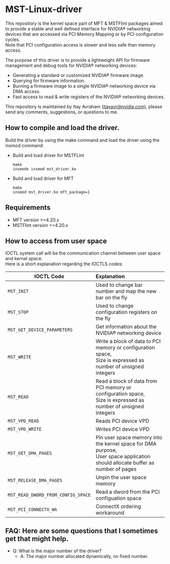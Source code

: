 # MST-Linux-driver
This repository is the kernel space part of MFT & MSTFlint packages aimed to provide a stable and well defined interface for NVIDIA® networking devices that are accessed via PCI Memory Mapping or by PCI configuration cycles.<br/>
Note that PCI configuration access is slower and less safe than memory access.<br/>

The purpose of this driver is to provide a lightweight API for firmware management and debug tools for NVIDIA® networking devices:
- Generating a standard or customized NVIDIA® firmware image.
- Querying for firmware information.
- Burning a firmware image to a single NVIDIA® networking device via DMA access.
- Fast access to read & write registers of the NVIDIA® networking devices.

This repository is maintained by Itay Avraham (itayavr@nvidia.com), please send any comments, suggestions, or questions to me.

## How to compile and load the driver.
Build the driver by using the make command and load the driver using the insmod command:<br/>
- Build and load driver for MSTFLint

  ```
  make
  insmode insmod mst_driver.ko
  ```

- Build and load driver for MFT

  ```
  make
  insmod mst_driver.ko mft_package=1
  ```
 
## Requirements

- MFT version >=4.20.x
- MSTFlint version >=4.20.x

## How to access from user space<br/>
IOCTL system call will be the communication channel between user space and kernel space.<br/>
Here is a short explanation regarding the IOCTLS codes:<br/>


| IOCTL Code                         | Explanation                                            |
| ---------------------------------- | :-----------------------------------------------------|
| `MST_INIT`                         | Used to change bar number and map the new bar on the fly |
| `MST_STOP`                         | Used to change configuration registers on the fly        |
| `MST_GET_DEVICE_PARAMETERS`        | Get information about the NVIDIA® networking device      |
| `MST_WRITE`                        | Write a block of data to PCI memory or configuration space,<br/> Size is expressed as number of unsigned integers  |
| `MST_READ`                         | Read a block of data from PCI memory or configuration space,<br/> Size is expressed as number of unsigned integers |
| `MST_VPD_READ`                     | Reads PCI device VPD                                     |
| `MST_VPD_WRITE`                    | Writes PCI device VPD                                    |
| `MST_GET_DMA_PAGES`                | Pin user space memory into the kernel space for DMA purpose,<br/> User space application should allocate buffer as number of pages |
| `MST_RELEASE_DMA_PAGES`            | Unpin the user space memory                              |
| `MST_READ_DWORD_FROM_CONFIG_SPACE` | Read a dword from the PCI configuation space             |
| `MST_PCI_CONNECTX_WA`              | ConnectX ordering workaround                             |


## FAQ: Here are some questions that I sometimes get that might help.
- Q: What is the major number of the driver?<br/>
  - A: The major number allocated dynamically, no fixed number.<br/>
